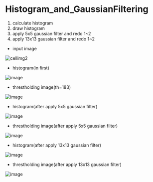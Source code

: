 # Histogram_and_GaussianFiltering
1. calculate histogram
2. draw histogram
3. apply 5x5 gaussian filter and redo 1~2
4. apply 13x13 gaussian filter and redo 1~2

- input image

![cellimg2](https://user-images.githubusercontent.com/78711364/117747923-04a24700-b24a-11eb-9cbb-96cc17a894db.jpg)

- histogram(in first)

![image](https://user-images.githubusercontent.com/78711364/117747965-17b51700-b24a-11eb-8bc6-3c3eaf3b35ff.png)

- threstholding image(th=183)

![image](https://user-images.githubusercontent.com/78711364/117748007-361b1280-b24a-11eb-9576-e8763b113107.png)

- histogram(after apply 5x5 gaussian filter)

![image](https://user-images.githubusercontent.com/78711364/117748107-64005700-b24a-11eb-858c-25748560896b.png)

- threstholding image(after apply 5x5 gaussian filter)

![image](https://user-images.githubusercontent.com/78711364/117748186-872b0680-b24a-11eb-8a11-544795806685.png)

- histogram(after apply 13x13 gaussian filter)

![image](https://user-images.githubusercontent.com/78711364/117748246-a033b780-b24a-11eb-9bd3-b8c41a6a582a.png)

- threstholding image(after apply 13x13 gaussian filter)

![image](https://user-images.githubusercontent.com/78711364/117748292-af1a6a00-b24a-11eb-8433-6a34f2ef005f.png)
